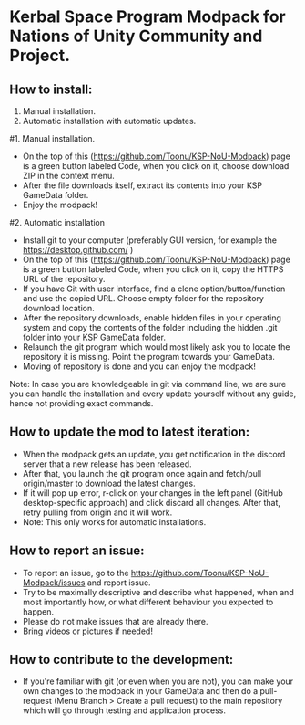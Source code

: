 # Kerbal Space Program Modpack for Nations of Unity Community and Project.
 
 
 ## How to install:
 1. Manual installation.
 2. Automatic installation with automatic updates.
 
 #1. Manual installation.
- On the top of this (https://github.com/Toonu/KSP-NoU-Modpack) page is a green button labeled Code, when you click on it, choose download ZIP in the context menu.
- After the file downloads itself, extract its contents into your KSP GameData folder.
- Enjoy the modpack!
 
 #2. Automatic installation
 
- Install git to your computer (preferably GUI version, for example the https://desktop.github.com/ )
- On the top of this (https://github.com/Toonu/KSP-NoU-Modpack) page is a green button labeled Code, when you click on it, copy the HTTPS URL of the repository.
- If you have Git with user interface, find a clone option/button/function and use the copied URL. Choose empty folder for the repository download location.
- After the repository downloads, enable hidden files in your operating system and copy the contents of the folder including the hidden .git folder into your KSP GameData folder.
- Relaunch the git program which would most likely ask you to locate the repository it is missing. Point the program towards your GameData.
- Moving of repository is done and you can enjoy the modpack!

Note: In case you are knowledgeable in git via command line, we are sure you can handle the installation and every update yourself without any guide, hence not providing exact commands.

 ## How to update the mod to latest iteration:
 
- When the modpack gets an update, you get notification in the discord server that a new release has been released.
- After that, you launch the git program once again and fetch/pull origin/master to download the latest changes.
- If it will pop up error, r-click on your changes in the left panel (GitHub desktop-specific approach) and click discard all changes. After that, retry pulling from origin and it will work.
- Note: This only works for automatic installations.
 
 ## How to report an issue:
 
- To report an issue, go to the https://github.com/Toonu/KSP-NoU-Modpack/issues and report issue.
- Try to be maximally descriptive and describe what happened, when and most importantly how, or what different behaviour you expected to happen.
- Please do not make issues that are already there.
- Bring videos or pictures if needed!

## How to contribute to the development:

- If you're familiar with git (or even when you are not), you can make your own changes to the modpack in your GameData and then do a pull-request (Menu Branch > Create a pull request) to the main repository which will go through testing and application process.
